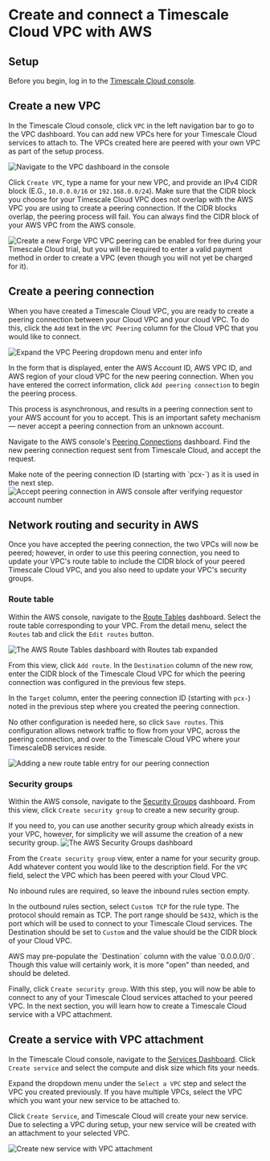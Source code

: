 # Create and connect a Timescale Cloud VPC with AWS

## Setup
Before you begin, log in to the [Timescale Cloud console](https://console.cloud.timescale.com/).

## Create a new VPC
In the Timescale Cloud console, click `VPC` in the left navigation bar to go to the VPC
dashboard. You can add new VPCs here for your Timescale Cloud services to attach to.
The VPCs created here are peered with your own VPC as part of the setup process.

<img class="main-content__illustration" src="https://s3.amazonaws.com/assets.timescale.com/docs/images/timescale-forge/vpc-dashboard.png" alt="Navigate to the VPC dashboard in the console"/>

Click `Create VPC`, type a name for your new VPC, and provide an IPv4 CIDR block
(E.G., `10.0.0.0/16` or `192.168.0.0/24`). Make sure that the CIDR block you
choose for your Timescale Cloud VPC does not overlap with the AWS VPC you are using to create
a peering connection. If the CIDR blocks overlap, the peering process will fail.
You can always find the CIDR block of your AWS VPC from the AWS console.

<img class="main-content__illustration" src="https://s3.amazonaws.com/assets.timescale.com/docs/images/timescale-forge/create-vpc.png" alt="Create a new Forge VPC"/>

<highlight type="tip">
VPC peering can be enabled for free during your Timescale Cloud trial, but you will be
required to enter a valid payment method in order to create a VPC (even though you
will not yet be charged for it).
</highlight>

## Create a peering connection
When you have created a Timescale Cloud VPC, you are ready to create a peering connection
between your Cloud VPC and your cloud VPC. To do this, click the `Add` text in
the `VPC Peering` column for the Cloud VPC that you would like to connect.

<img class="main-content__illustration" src="https://s3.amazonaws.com/assets.timescale.com/docs/images/timescale-forge/create-peering-connection.png" alt="Expand the VPC Peering dropdown menu and enter info"/>

In the form that is displayed, enter the AWS Account ID, AWS VPC ID, and AWS region of your
cloud VPC for the new peering connection. When you have entered the correct
information, click `Add peering connection` to begin the peering process.

This process is asynchronous, and results in a peering connection sent to your
AWS account for you to accept. This is an important safety mechanism — never
accept a peering connection from an unknown account.

Navigate to the AWS console's
[Peering Connections](https://console.aws.amazon.com/vpc/home#PeeringConnections:)
dashboard. Find the new peering connection request sent from Timescale Cloud, and
accept the request.

<highlight type="tip">
Make note of the peering connection ID (starting with `pcx-`) as it is used in the next step.
</highlight>

<img class="main-content__illustration" src="https://s3.amazonaws.com/assets.timescale.com/docs/images/timescale-forge/aws-accept-peering-connection.png" alt="Accept peering connection in AWS console after verifying requestor account number"/>

## Network routing and security in AWS
Once you have accepted the peering connection, the two VPCs will now be peered;
however, in order to use this peering connection, you need to update your
VPC's route table to include the CIDR block of your peered Timescale Cloud VPC,
and you also need to update your VPC's security groups.

### Route table
Within the AWS console, navigate to the
[Route Tables](https://console.aws.amazon.com/vpc/home#RouteTables:sort=routeTableId)
dashboard. Select the route table corresponding to your VPC. From the detail menu, select
the `Routes` tab and click the `Edit routes` button.

<img class="main-content__illustration" src="https://s3.amazonaws.com/assets.timescale.com/docs/images/timescale-forge/aws-route-table-routes.png" alt="The AWS Route Tables dashboard with Routes tab expanded"/>

From this view, click `Add route`. In the `Destination` column of the new row,
enter the CIDR block of the Timescale Cloud VPC for which the peering connection
was configured in the previous few steps.

In the `Target` column, enter the peering connection ID (starting with `pcx-`)
noted in the previous step where you created the peering connection.

No other configuration is needed here, so click `Save routes`. This
configuration allows network traffic to flow from your VPC, across the peering
connection, and over to the Timescale Cloud VPC where your TimescaleDB services reside.

<img class="main-content__illustration" src="https://s3.amazonaws.com/assets.timescale.com/docs/images/timescale-forge/aws-edit-routes.png" alt="Adding a new route table entry for our peering connection"/>

### Security groups
Within the AWS console, navigate to the
[Security Groups](https://console.aws.amazon.com/vpc/home#securityGroups:)
dashboard. From this view, click `Create security group` to create a new security group.

<highlight type="tip">
If you need to, you can use another security group which already exists in your VPC,
however, for simplicity we will assume the creation of a new security group.
</highlight>

<img class="main-content__illustration" src="https://s3.amazonaws.com/assets.timescale.com/docs/images/timescale-forge/aws-create-security-group.png" alt="The AWS Security Groups dashboard"/>

From the `Create security group` view, enter a name for your security group. Add whatever
content you would like to the description field. For the `VPC` field, select the VPC
which has been peered with your Cloud VPC.

No inbound rules are required, so leave the inbound rules section empty.

In the outbound rules section, select `Custom TCP` for the rule type. The protocol
should remain as TCP. The port range should be `5432`, which is the port which will
be used to connect to your Timescale Cloud services. The Destination should be set
to `Custom` and the value should be the CIDR block of your Cloud VPC.

<highlight type="tip">
AWS may pre-populate the `Destination` column with the value `0.0.0.0/0`. Though this
value will certainly work, it is more "open" than needed, and should be deleted.
</highlight>

Finally, click `Create security group`. With this step, you will now be able to
connect to any of your Timescale Cloud services attached to your peered VPC. In the next
section, you will learn how to create a Timescale Cloud service with a VPC attachment.

## Create a service with VPC attachment
In the Timescale Cloud console, navigate to the
[Services Dashboard](https://console.cloud.timescale.com/dashboard/services). Click
`Create service` and select the compute and disk size which fits your needs.

Expand the dropdown menu under the `Select a VPC` step and select the VPC you created
previously. If you have multiple VPCs, select the VPC which you want your new service
to be attached to.

Click `Create Service`, and Timescale Cloud will create your new service. Due to
selecting a VPC during setup, your new service will be created with an attachment to
your selected VPC.

<img class="main-content__illustration" src="https://s3.amazonaws.com/assets.timescale.com/docs/images/timescale-forge/create-service-with-vpc.png" alt="Create new service with VPC attachment"/>